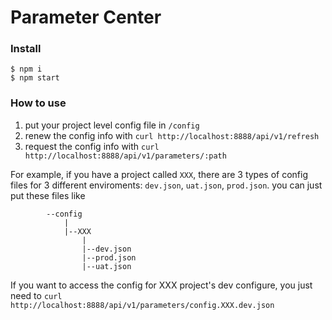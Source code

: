 # Parameter Center


### Install
```shell
$ npm i
$ npm start
```
### How to use
1. put your project level config file in `/config`
2. renew the config info with `curl http://localhost:8888/api/v1/refresh`
3. request the config info with `curl http://localhost:8888/api/v1/parameters/:path`

For example, if you have a project called `XXX`, there are 3 types of config files for 3 different enviroments: `dev.json`, `uat.json`, `prod.json`. you can just put these files like
```
        --config
            |
            |--XXX
                |
                |--dev.json
                |--prod.json
                |--uat.json
```
If you want to access the config for XXX project's dev configure, you just need to `curl http://localhost:8888/api/v1/parameters/config.XXX.dev.json`

          
